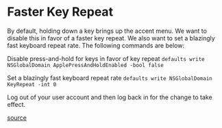 # Faster Key Repeat

By default, holding down a key brings up the accent menu.  We want to disable this in favor of a faster key repeat. We also want to set a blazingly fast keyboard repeat rate. The following commands are below:

Disable press-and-hold for keys in favor of key repeat
`defaults write NSGlobalDomain ApplePressAndHoldEnabled -bool false`

Set a blazingly fast keyboard repeat rate
`defaults write NSGlobalDomain KeyRepeat -int 0`

Log out of your user account and then log back in for the change to take effect.

[source](https://github.com/mathiasbynens/dotfiles/blob/master/.osx#L183)
